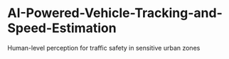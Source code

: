 # AI-Powered-Vehicle-Tracking-and-Speed-Estimation
Human-level perception for traffic safety in sensitive urban zones
